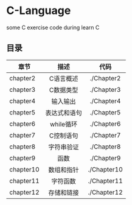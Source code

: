 # C-Language
some C exercise code during learn C
## 目录
| 章节 |  描述  |  代码  |
|------|:-------:|:----------:|
| chapter2 | C语言概述  | ./Chapter2 |
| chapter3 | C数据类型  |  ./Chapter3|
| chapter4 | 输入输出   |  ./Chapter4|
| chapter5 | 表达式和语句|  ./Chapter5|
| chapter6 | while循环  |  ./Chapter6 |
| chapter7 | C控制语句  |  ./Chapter7 |
| chapter8 | 字符串验证 |  ./Chapter8 |
| chapter9 |  函数      |   ./Chapter9 |
| chapter10|  数组和指针|  ./Chapter10 |
| chapter11| 字符函数   |  ./Chapter11 |
| chapter12| 存储和链接 |   ./Chapter12 |
